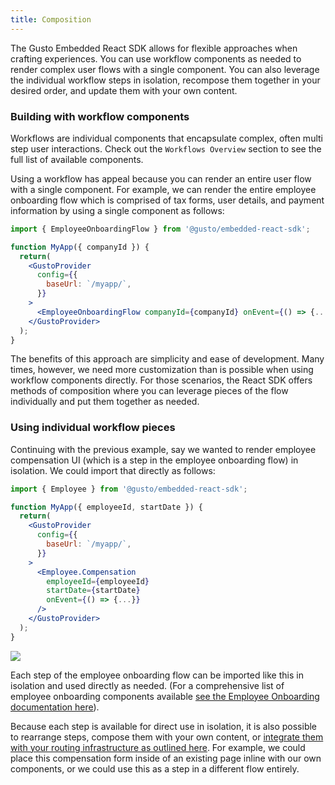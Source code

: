 ```yaml
---
title: Composition
---
```


The Gusto Embedded React SDK allows for flexible approaches when crafting experiences. You can use workflow components as needed to render complex user flows with a single component. You can also leverage the individual workflow steps in isolation, recompose them together in your desired order, and update them with your own content.

### Building with workflow components

Workflows are individual components that encapsulate complex, often multi step user interactions. Check out the `Workflows Overview` section to see the full list of available components.

Using a workflow has appeal because you can render an entire user flow with a single component. For example, we can render the entire employee onboarding flow which is comprised of tax forms, user details, and payment information by using a single component as follows:

```jsx
import { EmployeeOnboardingFlow } from '@gusto/embedded-react-sdk';

function MyApp({ companyId }) {
  return(
    <GustoProvider
      config={{
        baseUrl: `/myapp/`,
      }}
    >
      <EmployeeOnboardingFlow companyId={companyId} onEvent={() => {...}} />
    </GustoProvider>
  );
}
```

The benefits of this approach are simplicity and ease of development. Many times, however, we need more customization than is possible when using workflow components directly. For those scenarios, the React SDK offers methods of composition where you can leverage pieces of the flow individually and put them together as needed.

### Using individual workflow pieces

Continuing with the previous example, say we wanted to render employee compensation UI (which is a step in the employee onboarding flow) in isolation. We could import that directly as follows:

```jsx
import { Employee } from '@gusto/embedded-react-sdk';

function MyApp({ employeeId, startDate }) {
  return(
    <GustoProvider
      config={{
        baseUrl: `/myapp/`,
      }}
    >
      <Employee.Compensation
        employeeId={employeeId}
        startDate={startDate}
        onEvent={() => {...}}
      />
    </GustoProvider>
  );
}
```

![](https://files.readme.io/6fb4afca5b75cc9aac151e2ed873aa988b7ffc35dbcb3566b874d7cd8d323e64-image.png)

Each step of the employee onboarding flow can be imported like this in isolation and used directly as needed. (For a comprehensive list of employee onboarding components available [see the Employee Onboarding documentation here](?tab=t.ueez3pueaqpd#heading=h.ojoq455ctuev)).

Because each step is available for direct use in isolation, it is also possible to rearrange steps, compose them with your own content, or [integrate them with your routing infrastructure as outlined here](?tab=t.kl25ghwrpy9i#heading=h.n2ha5hq6v67a). For example, we could place this compensation form inside of an existing page inline with our own components, or we could use this as a step in a different flow entirely.
